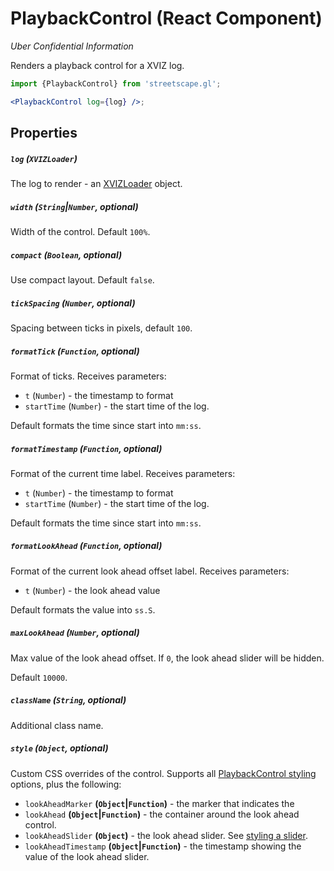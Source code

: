 # PlaybackControl (React Component)

_Uber Confidential Information_

Renders a playback control for a XVIZ log.

```jsx
import {PlaybackControl} from 'streetscape.gl';

<PlaybackControl log={log} />;
```

## Properties

##### `log` (`XVIZLoader`)

The log to render - an [XVIZLoader](/docs/api-reference/xviz-loader-interface.md) object.

##### `width` (`String`|`Number`, optional)

Width of the control. Default `100%`.

##### `compact` (`Boolean`, optional)

Use compact layout. Default `false`.

##### `tickSpacing` (`Number`, optional)

Spacing between ticks in pixels, default `100`.

##### `formatTick` (`Function`, optional)

Format of ticks. Receives parameters:

- `t` (`Number`) - the timestamp to format
- `startTime` (`Number`) - the start time of the log.

Default formats the time since start into `mm:ss`.

##### `formatTimestamp` (`Function`, optional)

Format of the current time label. Receives parameters:

- `t` (`Number`) - the timestamp to format
- `startTime` (`Number`) - the start time of the log.

Default formats the time since start into `mm:ss`.

##### `formatLookAhead` (`Function`, optional)

Format of the current look ahead offset label. Receives parameters:

- `t` (`Number`) - the look ahead value

Default formats the value into `ss.S`.

##### `maxLookAhead` (`Number`, optional)

Max value of the look ahead offset. If `0`, the look ahead slider will be hidden.

Default `10000`.

##### `className` (`String`, optional)

Additional class name.

##### `style` (`Object`, optional)

Custom CSS overrides of the control. Supports all [PlaybackControl styling](https://github.com/uber-web/monochrome/blob/master/docs/api-reference/playback-control.md#styling) options, plus the following:

* `lookAheadMarker` **(`Object`|`Function`)** - the marker that indicates the 
* `lookAhead` **(`Object`|`Function`)** - the container around the look ahead control.
* `lookAheadSlider` **(`Object`)** - the look ahead slider. See [styling a slider](https://github.com/uber-web/monochrome/blob/master/docs/api-reference/slider.md#styling).
* `lookAheadTimestamp` **(`Object`|`Function`)** - the timestamp showing the value of the look ahead slider.
